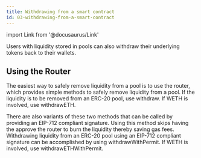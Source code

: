 ```yaml
---
title: Withdrawing from a smart contract
id: 03-withdrawing-from-a-smart-contract
---
```


import Link from '@docusaurus/Link'

Users with liquidity stored in pools can also withdraw their underlying tokens back to their wallets. 

## Using the Router

The easiest way to safely remove liquidity from a pool is to use the <Link to='/docs/06-references/02-periphery/01-router'>router</Link>, which provides simple methods to safely remove liquidity from a pool. If the liquidity is to be removed from an ERC-20 pool, use <Link to='/docs/06-references/02-periphery/01-router#withdraw'>withdraw</Link>. If WETH is involved, use <Link to='/docs/06-references/02-periphery/01-router#withdraweth'>withdrawETH</Link>.

There are also variants of these two methods that can be called by providing an EIP-712 compliant signature. Using this method skips having the approve the router to burn the liquidity thereby saving gas fees. Withdrawing liquidity from an ERC-20 pool using an EIP-712 compliant signature can be accomplished by using <Link to='/docs/06-references/02-periphery/01-router#withdrawwithpermit'>withdrawWithPermit</Link>. If WETH is involved, use <Link to='/docs/06-references/02-periphery/01-router#withdrawethwithpermit'>withdrawETHWithPermit</Link>.
